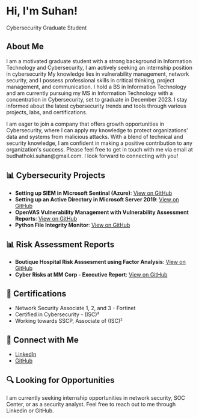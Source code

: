 <h1>Hi, I'm Suhan!</h1>
<p>Cybersecurity Graduate Student</p>

<h2>About Me</h2>
<p>I am a motivated graduate student with a strong background in Information Technology and Cybersecurity, I am actively seeking an internship position in cybersecurity My knowledge lies in vulnerability management, network security, and I possess professional skills in critical thinking, project management, and communication. I hold a BS in Information Technology and am currently pursuing my MS in Information Technology with a concentration in Cybersecurity, set to graduate in December 2023. I stay informed about the latest cybersecurity trends and tools through various projects, labs, and certifications.</p>
<p>I am eager to join a company that offers growth opportunities in Cybersecurity, where I can apply my knowledge to protect organizations' data and systems from malicious attacks. With a blend of technical and security knowledge, I am confident in making a positive contribution to any organization's success. Please feel free to get in touch with me via email at budhathoki.suhan@gmail.com. I look forward to connecting with you!</p>

<h2>📊 Cybersecurity Projects</h2>
<ul>
  <li><b>Setting up SIEM in Microsoft Sentinal (Azure)</b>: <a href="https://github.com/cybersuhan/AzureSIEMLab">View on GitHub</a></li>
  <li><b>Setting up an Active Directory in Microsoft Server 2019</b>: <a href="https://github.com/cybersuhan/activedirectory">View on GitHub</a></li>
  <li><b>OpenVAS Vulnerability Management with Vulnerability Assessment Reports</b>: <a href="https://github.com/cybersuhan/vulnerabilitymanagement">View on GitHub</a></li>
  <li><b>Python File Integrity Monitor</b>: <a href="https://github.com/cybersuhan/fmi_python">View on GitHub</a></li>
</ul>

<h2>📊 Risk Assessment Reports</h2>
<ul>
  <li><b>Boutique Hospital Risk Asssesment using Factor Analysis</b>: <a href="https://github.com/cybersuhan/BoutiqueRiskAssessment">View on GitHub</a></li>
  <li><b>Cyber Risks at MM Corp - Executive Report</b>: <a href="https://github.com/cybersuhan/MMCorp_CyberRisks">View on GitHub</a></li>
</ul>

<h2>🏅 Certifications</h2>
<ul>
  <li>Network Security Associate 1, 2, and 3 - Fortinet</li>
  <li>Certified in Cybersecurity - (ISC)²</li>
  <li>Working towards SSCP, Associate of (ISC)²</li>
</ul>

<h2>🤝 Connect with Me</h2>
<ul>
  <li><a href="http://www.linkedin.com/in/suhanb">LinkedIn</a></li>
  <li><a href="https://github.com/cybersuhan">GitHub</a></li>
</ul>

<h2>🔍 Looking for Opportunities</h2>
<p>I am currently seeking internship opportunities in network security, SOC Center, or as a security analyst. Feel free to reach out to me through Linkedin or GitHub.</p>
